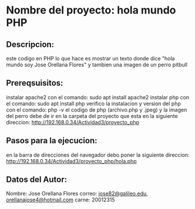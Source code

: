 # Nombre del proyecto: hola mundo PHP

## Descripcion:
este codigo en PHP lo que hace es mostrar un texto donde dice "hola mundo soy Jose Orellana Flores"
y tambien una imagen de un perro pitbull

## Prereqsuisitos:
instalar apache2 con el comando: sudo apt install apache2
instalar php con el comando: sudo apt install php
verifico la instalacion y version del php con el comando: php -v
el codigo de php (archivo.php y .jpeg) y la imagen del perro debe de ir en la carpeta del proyecto que esta en la siguiente direccion:
http://192.168.0.34/Actividad3/proyecto_php

## Pasos para la ejecucion:
en la barra de direcciones del navegador debo poner la siguiente direccion:
http://192.168.0.34/Actividad3/proyecto_php/hola.php

 
## Datos del Autor:
Nombre: Jose Orellana Flores
correo: jose82@galileo.edu, orellanajose4@hotmail.com
carne: 20012315
